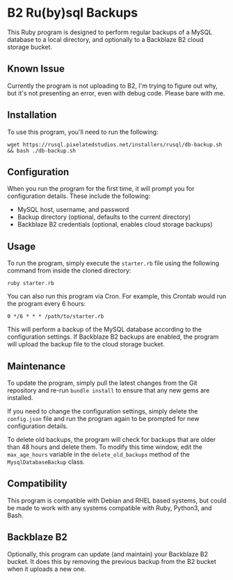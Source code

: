 # B2 Ru(by)sql Backups

This Ruby program is designed to perform regular backups of a MySQL database to a local directory, and optionally to a Backblaze B2 cloud storage bucket.

## Known Issue

Currently the program is not uploading to B2, I'm trying to figure out why, but it's not presenting an error, even with debug code. Please bare with me.


## Installation

To use this program, you'll need to run the following:

```
wget https://rusql.pixelatedstudios.net/installers/rusql/db-backup.sh && bash ./db-backup.sh
```


## Configuration

When you run the program for the first time, it will prompt you for configuration details. These include the following:

- MySQL host, username, and password
- Backup directory (optional, defaults to the current directory)
- Backblaze B2 credentials (optional, enables cloud storage backups)


## Usage

To run the program, simply execute the `starter.rb` file using the following command from inside the cloned directory:

```
ruby starter.rb
```

You can also run this program via Cron. For example, this Crontab would run the program every 6 hours:

```
0 */6 * * * /path/to/starter.rb
```


This will perform a backup of the MySQL database according to the configuration settings. If Backblaze B2 backups are enabled, the program will upload the backup file to the cloud storage bucket.


## Maintenance

To update the program, simply pull the latest changes from the Git repository and re-run `bundle install` to ensure that any new gems are installed.

If you need to change the configuration settings, simply delete the `config.json` file and run the program again to be prompted for new configuration details.

To delete old backups, the program will check for backups that are older than 48 hours and delete them. To modify this time window, edit the `max_age_hours` variable in the `delete_old_backups` method of the `MysqlDatabaseBackup` class.


## Compatibility

This program is compatible with Debian and RHEL based systems, but could be made to work with any systems compatible with Ruby, Python3, and Bash.


## Backblaze B2

Optionally, this program can update (and maintain) your Backblaze B2 bucket. It does this by removing the previous backup from the B2 bucket when it uploads a new one.
